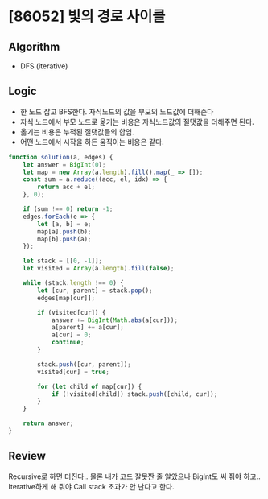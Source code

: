 # [86052] 빛의 경로 사이클

## Algorithm

- DFS (iterative)

## Logic

- 한 노드 잡고 BFS한다. 자식노드의 값을 부모의 노드값에 더해준다
- 자식 노드에서 부모 노드로 옮기는 비용은 자식노드값의 절댓값을 더해주면 된다.
- 옮기는 비용은 누적된 절댓값들의 합임.
- 어떤 노드에서 시작을 하든 움직이는 비용은 같다.

```javascript
function solution(a, edges) {
	let answer = BigInt(0);
	let map = new Array(a.length).fill().map(_ => []);
	const sum = a.reduce((acc, el, idx) => {
		return acc + el;
	}, 0);

	if (sum !== 0) return -1;
	edges.forEach(e => {
		let [a, b] = e;
		map[a].push(b);
		map[b].push(a);
	});

	let stack = [[0, -1]];
	let visited = Array(a.length).fill(false);

	while (stack.length !== 0) {
		let [cur, parent] = stack.pop();
		edges[map[cur]];

		if (visited[cur]) {
			answer += BigInt(Math.abs(a[cur]));
			a[parent] += a[cur];
			a[cur] = 0;
			continue;
		}

		stack.push([cur, parent]);
		visited[cur] = true;

		for (let child of map[cur]) {
			if (!visited[child]) stack.push([child, cur]);
		}
	}

	return answer;
}
```

## Review
Recursive로 하면 터진다.. 물론 내가 코드 잘못짠 줄 알았으나
BigInt도 써 줘야 하고.. Iterative하게 해 줘야 Call stack 초과가 안 난다고 한다.